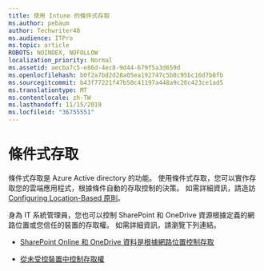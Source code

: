 ```yaml
---
title: 使用 Intune 的條件式存取
ms.author: pebaum
author: Techwriter40
ms.audience: ITPro
ms.topic: article
ROBOTS: NOINDEX, NOFOLLOW
localization_priority: Normal
ms.assetid: aecba7c5-e86d-4ec8-9d44-679f5a3d659d
ms.openlocfilehash: b0f2a7bd2d28a05ea192747c5b8c95bc16d7b8fb
ms.sourcegitcommit: b43f77221f47b50c41197a448a9c26c423ce1ad5
ms.translationtype: MT
ms.contentlocale: zh-TW
ms.lasthandoff: 11/15/2019
ms.locfileid: "36755551"
---
```

# <a name="conditional-access"></a>條件式存取

條件式存取是 Azure Active directory 的功能。 使用條件式存取，您可以實作存取您的雲端應用程式，根據條件自動的存取控制的決策。 如需詳細資訊，請造訪[Configuring Location-Based 原則](https://docs.microsoft.com/azure/active-directory/conditional-access/overview)。

身為 IT 系統管理員，您也可以控制 SharePoint 和 OneDrive 資源根據定義的網路位置或您信任的裝置的存取權。 如需詳細資訊，請瀏覽下列連結。

- [SharePoint Online 和 OneDrive 資料是根據網路位置控制存取](https://docs.microsoft.com/sharepoint/control-access-based-on-network-location)

- [從未受控裝置中控制存取權](https://docs.microsoft.com/sharepoint/control-access-from-unmanaged-devices)

